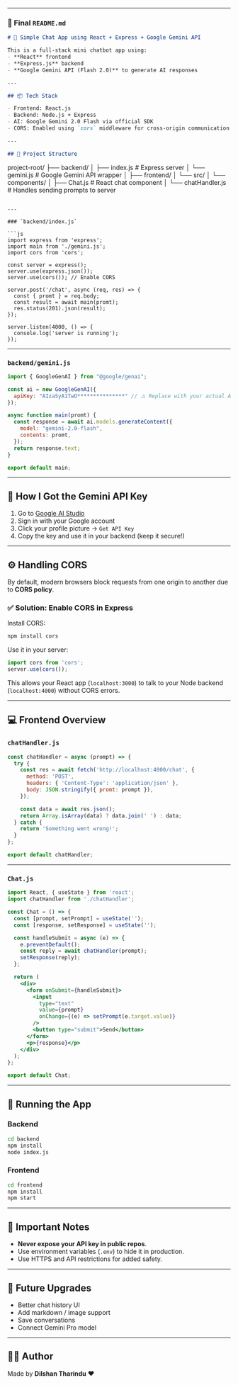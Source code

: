
---

### 📄 Final `README.md`

```markdown
# 💬 Simple Chat App using React + Express + Google Gemini API

This is a full-stack mini chatbot app using:
- **React** frontend
- **Express.js** backend
- **Google Gemini API (Flash 2.0)** to generate AI responses

---

## 📦 Tech Stack

- Frontend: React.js
- Backend: Node.js + Express
- AI: Google Gemini 2.0 Flash via official SDK
- CORS: Enabled using `cors` middleware for cross-origin communication

---

## 📁 Project Structure

```
project-root/
├── backend/
│   ├── index.js       # Express server
│   └── gemini.js      # Google Gemini API wrapper
│
├── frontend/
│   └── src/
│       └── components/
│           ├── Chat.js          # React chat component
│           └── chatHandler.js   # Handles sending prompts to server
```

---

### `backend/index.js`

```js
import express from 'express';
import main from './gemini.js';
import cors from 'cors';

const server = express();
server.use(express.json());
server.use(cors()); // Enable CORS

server.post('/chat', async (req, res) => {
  const { promt } = req.body;
  const result = await main(promt);
  res.status(201).json(result);
});

server.listen(4000, () => {
  console.log('server is running');
});

```

---

### `backend/gemini.js`

```js
import { GoogleGenAI } from "@google/genai";

const ai = new GoogleGenAI({
  apiKey: "AIzaSyA1TwO***************" // ⚠️ Replace with your actual API key
});

async function main(promt) {
  const response = await ai.models.generateContent({
    model: "gemini-2.0-flash",
    contents: promt,
  });
  return response.text;
}

export default main;
```

---

## 🔑 How I Got the Gemini API Key

1. Go to [Google AI Studio](https://aistudio.google.com/prompts/new_chat)
2. Sign in with your Google account
3. Click your profile picture → `Get API Key`
4. Copy the key and use it in your backend (keep it secure!)

---

## ⚙️ Handling CORS

By default, modern browsers block requests from one origin to another due to **CORS policy**.

### ✅ Solution: Enable CORS in Express

Install CORS:
```bash
npm install cors
```

Use it in your server:
```js
import cors from 'cors';
server.use(cors());
```

This allows your React app (`localhost:3000`) to talk to your Node backend (`localhost:4000`) without CORS errors.

---

## 💻 Frontend Overview

### `chatHandler.js`

```js
const chatHandler = async (prompt) => {
  try {
    const res = await fetch('http://localhost:4000/chat', {
      method: 'POST',
      headers: { 'Content-Type': 'application/json' },
      body: JSON.stringify({ promt: prompt }),
    });

    const data = await res.json();
    return Array.isArray(data) ? data.join(' ') : data;
  } catch {
    return 'Something went wrong!';
  }
};

export default chatHandler;
```

---

### `Chat.js`

```jsx
import React, { useState } from 'react';
import chatHandler from './chatHandler';

const Chat = () => {
  const [prompt, setPrompt] = useState('');
  const [response, setResponse] = useState('');

  const handleSubmit = async (e) => {
    e.preventDefault();
    const reply = await chatHandler(prompt);
    setResponse(reply);
  };

  return (
    <div>
      <form onSubmit={handleSubmit}>
        <input
          type="text"
          value={prompt}
          onChange={(e) => setPrompt(e.target.value)}
        />
        <button type="submit">Send</button>
      </form>
      <p>{response}</p>
    </div>
  );
};

export default Chat;
```

---

## 🚀 Running the App

### Backend

```bash
cd backend
npm install
node index.js
```

### Frontend

```bash
cd frontend
npm install
npm start
```

---

## 🔐 Important Notes

- **Never expose your API key in public repos**.
- Use environment variables (`.env`) to hide it in production.
- Use HTTPS and API restrictions for added safety.

---

## 🔮 Future Upgrades

- Better chat history UI
- Add markdown / image support
- Save conversations
- Connect Gemini Pro model

---

## 👨‍💻 Author

Made by **Dilshan Tharindu** ❤️
